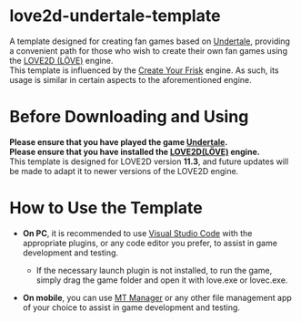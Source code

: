 # love2d-undertale-template
A template designed for creating fan games based on [Undertale](https://undertale.com/), providing a convenient path for those who wish to create their own fan games using the [LOVE2D (LÖVE)](https://love2d.org/) engine.<br>
This template is influenced by the [Create Your Frisk](https://github.com/RhenaudTheLukark/CreateYourFrisk/) engine. As such, its usage is similar in certain aspects to the aforementioned engine.

# Before Downloading and Using
**Please ensure that you have played the game [Undertale](https://undertale.com/).**<br>
**Please ensure that you have installed the [LOVE2D(LÖVE)](https://love2d.org/) engine.**<br>
This template is designed for LOVE2D version **11.3**, and future updates will be made to adapt it to newer versions of the LOVE2D engine.

# How to Use the Template
- **On PC**, it is recommended to use [Visual Studio Code](https://code.visualstudio.com/) with the appropriate plugins, or any code editor you prefer, to assist in game development and testing.

    - If the necessary launch plugin is not installed, to run the game, simply drag the game folder and open it with love.exe or lovec.exe.

- **On mobile**, you can use [MT Manager](https://mt2.cn) or any other file management app of your choice to assist in game development and testing.
